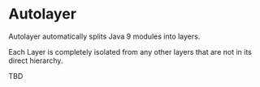 # Autolayer

Autolayer automatically splits Java 9 modules into layers.

Each Layer is completely isolated from any other layers that are not in its direct hierarchy.

TBD